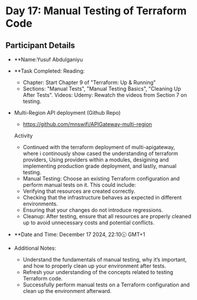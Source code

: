 # Day 17: Manual Testing of Terraform Code

## Participant Details

- **Name:Yusuf Abdulganiyu 
- **Task Completed:
  Reading: 
	- Chapter: Start Chapter 9 of "Terraform: Up & Running"
  - Sections: "Manual Tests", "Manual Testing Basics", "Cleaning Up After Tests".
  Videos:
          Udemy: Rewatch the videos from Section 7 on testing.

- Multi-Region API deployment (Github Repo)
  - https://github.com/mnswifi/APIGateway-multi-region

  Activity
	- Continued with the terraform deployment of multi-apigateway, where i continously show cased the understanding of terraform providers,
    Using providers within a modules, desigining and implementing production grade deployment, and lastly, manual testing.
   - Manual Testing: Choose an existing Terraform configuration and perform manual tests on it. This could include:
   - Verifying that resources are created correctly.
   - Checking that the infrastructure behaves as expected in different environments.
   - Ensuring that your changes do not introduce regressions.
   - Cleanup: After testing, ensure that all resources are properly cleaned up to avoid unnecessary costs and potential conflicts.
  
 
- **Date and Time: December 17 2024, 22:10🕥 GMT+1

- Additional Notes:
  - Understand the fundamentals of manual testing, why it’s important, and how to properly clean up your environment after tests.
  - Refresh your understanding of the concepts related to testing Terraform code.
  - Successfully perform manual tests on a Terraform configuration and clean up the environment afterward.
